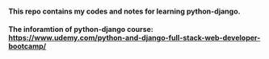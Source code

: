 #### This repo contains my codes and notes for learning python-django. 
#### The inforamtion of python-django course: https://www.udemy.com/python-and-django-full-stack-web-developer-bootcamp/